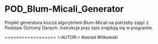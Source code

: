 POD_Blum-Micali_Generator
==================

Projekt generatora klucza algorytmem Blum-Micali na potrzeby zajęć z Podstaw Ochrony Danych.
Instrukcje praz opis znajdują się w programie.

==================
=:AUTOR:=
Konrad Witkowski
